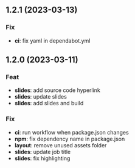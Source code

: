 ## 1.2.1 (2023-03-13)

### Fix

- **ci**: fix yaml in dependabot.yml

## 1.2.0 (2023-03-11)

### Feat

- **slides**: add source code hyperlink
- **slides**: update slides
- **slides**: add slides and build

### Fix

- **ci**: run workflow when package.json changes
- **npm**: fix dependency name in package.json
- **layout**: remove unused assets folder
- **slides**: update job title
- **slides**: fix highlighting
